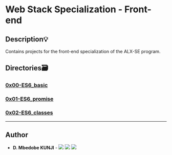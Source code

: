 # Web Stack Specialization - Front-end


## Description:bulb:
Contains projects for the front-end specialization of the ALX-SE program.
## Directories:card_file_box:
### [0x00-ES6_basic](./0x00-ES6_basic)

### [0x01-ES6_promise](./0x01-ES6_promise)

### [0x02-ES6_classes](./0x02-ES6_classes)
---

## Author
* **D. Mbedobe KUNJI** - [<img src="https://img.shields.io/badge/GitHub-181717.svg?&style=plastic&logo=github&logoColor=white"/>](https://github.com/Mbedobe)
  [<img src="https://img.shields.io/badge/Twitter-1DA1F2.svg?&style=plastic&logo=twitter&logoColor=white"/>](https://twitter.com/@kd_mbedobe)
  [<img src="https://img.shields.io/badge/Linkedin-0A66C2.svg?&style=plastic&logo=linkedin&logoColor=white"/>](https://www.linkedin.com/in/danielmbedobe/)

